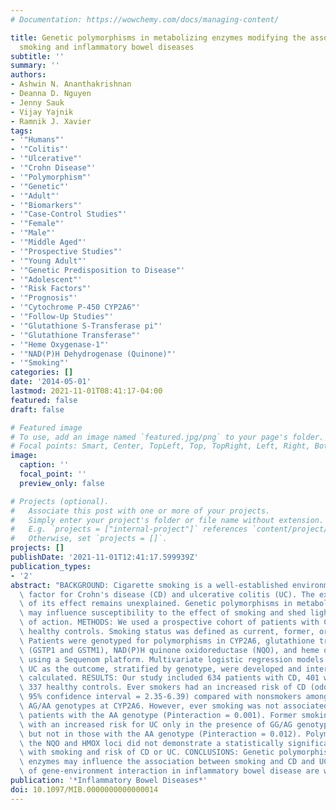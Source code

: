 ```yaml
---
# Documentation: https://wowchemy.com/docs/managing-content/

title: Genetic polymorphisms in metabolizing enzymes modifying the association between
  smoking and inflammatory bowel diseases
subtitle: ''
summary: ''
authors:
- Ashwin N. Ananthakrishnan
- Deanna D. Nguyen
- Jenny Sauk
- Vijay Yajnik
- Ramnik J. Xavier
tags:
- '"Humans"'
- '"Colitis"'
- '"Ulcerative"'
- '"Crohn Disease"'
- '"Polymorphism"'
- '"Genetic"'
- '"Adult"'
- '"Biomarkers"'
- '"Case-Control Studies"'
- '"Female"'
- '"Male"'
- '"Middle Aged"'
- '"Prospective Studies"'
- '"Young Adult"'
- '"Genetic Predisposition to Disease"'
- '"Adolescent"'
- '"Risk Factors"'
- '"Prognosis"'
- '"Cytochrome P-450 CYP2A6"'
- '"Follow-Up Studies"'
- '"Glutathione S-Transferase pi"'
- '"Glutathione Transferase"'
- '"Heme Oxygenase-1"'
- '"NAD(P)H Dehydrogenase (Quinone)"'
- '"Smoking"'
categories: []
date: '2014-05-01'
lastmod: 2021-11-01T08:41:17-04:00
featured: false
draft: false

# Featured image
# To use, add an image named `featured.jpg/png` to your page's folder.
# Focal points: Smart, Center, TopLeft, Top, TopRight, Left, Right, BottomLeft, Bottom, BottomRight.
image:
  caption: ''
  focal_point: ''
  preview_only: false

# Projects (optional).
#   Associate this post with one or more of your projects.
#   Simply enter your project's folder or file name without extension.
#   E.g. `projects = ["internal-project"]` references `content/project/deep-learning/index.md`.
#   Otherwise, set `projects = []`.
projects: []
publishDate: '2021-11-01T12:41:17.599939Z'
publication_types:
- '2'
abstract: "BACKGROUND: Cigarette smoking is a well-established environmental risk\
  \ factor for Crohn's disease (CD) and ulcerative colitis (UC). The exact mechanism\
  \ of its effect remains unexplained. Genetic polymorphisms in metabolizing enzymes\
  \ may influence susceptibility to the effect of smoking and shed light on its mechanism\
  \ of action. METHODS: We used a prospective cohort of patients with CD, UC, and\
  \ healthy controls. Smoking status was defined as current, former, or never smoking.\
  \ Patients were genotyped for polymorphisms in CYP2A6, glutathione transferase enzymes\
  \ (GSTP1 and GSTM1), NAD(P)H quinone oxidoreductase (NQO), and heme oxygenase 1\
  \ using a Sequenom platform. Multivariate logistic regression models with CD or\
  \ UC as the outcome, stratified by genotype, were developed and interaction P-values\
  \ calculated. RESULTS: Our study included 634 patients with CD, 401 with UC, and\
  \ 337 healthy controls. Ever smokers had an increased risk of CD (odds ratio = 3.88,\
  \ 95% confidence interval = 2.35-6.39) compared with nonsmokers among patients with\
  \ AG/AA genotypes at CYP2A6. However, ever smoking was not associated with CD among\
  \ patients with the AA genotype (Pinteraction = 0.001). Former smoking was associated\
  \ with an increased risk for UC only in the presence of GG/AG genotypes for GSTP1\
  \ but not in those with the AA genotype (Pinteraction = 0.012). Polymorphisms at\
  \ the NQO and HMOX loci did not demonstrate a statistically significant interaction\
  \ with smoking and risk of CD or UC. CONCLUSIONS: Genetic polymorphisms in metabolizing\
  \ enzymes may influence the association between smoking and CD and UC. Further studies\
  \ of gene-environment interaction in inflammatory bowel disease are warranted."
publication: '*Inflammatory Bowel Diseases*'
doi: 10.1097/MIB.0000000000000014
---
```

